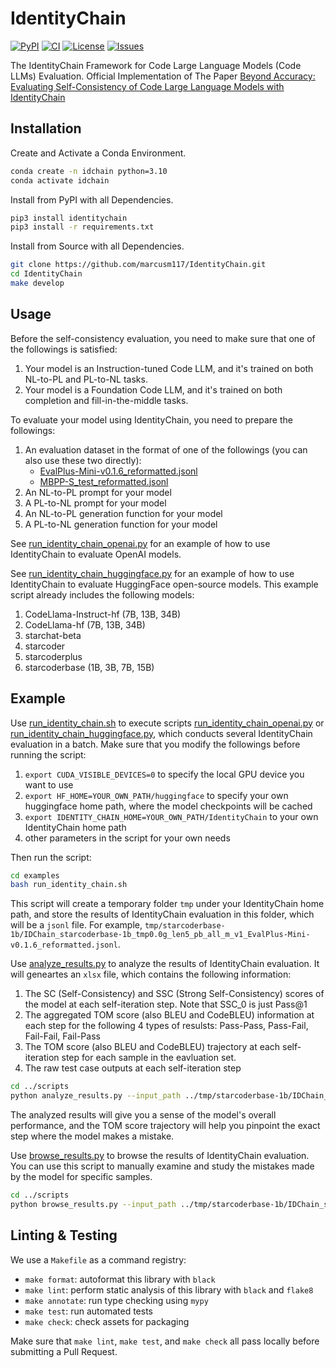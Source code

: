 # IdentityChain

[![PyPI](https://img.shields.io/pypi/v/identitychain?color=blue&label=PyPI)](https://pypi.org/project/identitychain/) [![CI](https://github.com/marcusm117/IdentityChain/actions/workflows/build.yml/badge.svg?branch=main)](https://github.com/marcusm117/IdentityChain/actions/workflows/build.yml) [![License](https://img.shields.io/badge/License-Apache_2.0-green)](https://github.com/marcusm117/IdentityChain/blob/main/LICENSE) [![Issues](https://img.shields.io/github/issues/marcusm117/IdentityChain?color=red&label=Issues)](https://github.com/marcusm117/IdentityChain/issues)

The IdentityChain Framework for Code Large Language Models (Code LLMs) Evaluation. Official Implementation of The Paper [Beyond Accuracy: Evaluating Self-Consistency of Code Large Language Models with IdentityChain](https://arxiv.org/abs/2310.14053)

## Installation

Create and Activate a Conda Environment.

   ``` bash
   conda create -n idchain python=3.10
   conda activate idchain
   ```

Install from PyPI with all Dependencies.

   ``` bash
   pip3 install identitychain
   pip3 install -r requirements.txt
   ```

Install from Source with all Dependencies.

   ``` bash
   git clone https://github.com/marcusm117/IdentityChain.git
   cd IdentityChain
   make develop
   ```

## Usage

Before the self-consistency evaluation, you need to make sure that one of the followings is satisfied:

1. Your model is an Instruction-tuned Code LLM, and it's trained on both NL-to-PL and PL-to-NL tasks.
2. Your model is a Foundation Code LLM, and it's trained on both completion and fill-in-the-middle tasks.

To evaluate your model using IdentityChain, you need to prepare the followings:

1. An evaluation dataset in the format of one of the followings (you can also use these two directly):
   - [EvalPlus-Mini-v0.1.6_reformatted.jsonl](./data/EvalPlus-Mini-v0.1.6_reformatted.jsonl.gz)
   - [MBPP-S_test_reformatted.jsonl](./data/MBPP-S_test_reformatted.jsonl.gz)
2. An NL-to-PL prompt for your model
3. A PL-to-NL prompt for your model
4. An NL-to-PL generation function for your model
5. A PL-to-NL generation function for your model

See [run_identity_chain_openai.py](./examples/run_identity_chain_openai.py) for an example of how to use IdentityChain to evaluate OpenAI models.

See [run_identity_chain_huggingface.py](./examples/run_identity_chain_huggingface.py) for an example of how to use IdentityChain to evaluate HuggingFace open-source models. This example script already includes the following models:

1. CodeLlama-Instruct-hf (7B, 13B, 34B)
2. CodeLlama-hf (7B, 13B, 34B)
3. starchat-beta
4. starcoder
5. starcoderplus
6. starcoderbase (1B, 3B, 7B, 15B)

## Example

Use [run_identity_chain.sh](./examples/run_identity_chain.sh) to execute scripts [run_identity_chain_openai.py](./examples/run_identity_chain_openai.py) or [run_identity_chain_huggingface.py](./examples/run_identity_chain_huggingface.py), which conducts several IdentityChain evaluation in a batch. Make sure that you modify the followings before running the script:

1. `export CUDA_VISIBLE_DEVICES=0` to specify the local GPU device you want to use
2. `export HF_HOME=YOUR_OWN_PATH/huggingface` to specify your own huggingface home path, where the model checkpoints will be cached
3. `export IDENTITY_CHAIN_HOME=YOUR_OWN_PATH/IdentityChain` to your own IdentityChain home path
4. other parameters in the script for your own needs

Then run the script:

``` bash
cd examples
bash run_identity_chain.sh
```

This script will create a temporary folder `tmp` under your IdentityChain home path, and store the results of IdentityChain evaluation in this folder, which will be a `jsonl` file. For example, `tmp/starcoderbase-1b/IDChain_starcoderbase-1b_tmp0.0g_len5_pb_all_m_v1_EvalPlus-Mini-v0.1.6_reformatted.jsonl`.

Use [analyze_results.py](./scripts/analyze_results.py) to analyze the results of IdentityChain evaluation. It will geneartes an `xlsx` file, which contains the following information:

1. The SC (Self-Consistency) and SSC (Strong Self-Consistency) scores of the model at each self-iteration step. Note that SSC_0 is just Pass@1
2. The aggregated TOM score (also BLEU and CodeBLEU) information at each step for the following 4 types of resulsts: Pass-Pass, Pass-Fail, Fail-Fail, Fail-Pass
3. The TOM score (also BLEU and CodeBLEU) trajectory at each self-iteration step for each sample in the eavluation set.
4. The raw test case outputs at each self-iteration step

``` bash
cd ../scripts
python analyze_results.py --input_path ../tmp/starcoderbase-1b/IDChain_starcoderbase-1b_tmp0.0g_len5_pb_all_m_v1_EvalPlus-Mini-v0.1.6_reformatted.jsonl --chain_length 5
```

The analyzed results will give you a sense of the model's overall performance, and the TOM score trajectory will help you pinpoint the exact step where the model makes a mistake.

Use [browse_results.py](./scripts/browse_results.py) to browse the results of IdentityChain evaluation. You can use this script to manually examine and study the mistakes made by the model for specific samples.

``` bash
cd ../scripts
python browse_results.py --input_path ../tmp/starcoderbase-1b/IDChain_starcoderbase-1b_tmp0.0g_len5_pb_all_m_v1_EvalPlus-Mini-v0.1.6_reformatted.jsonl --chain_length 5 --start 0
```

## Linting & Testing

We use a `Makefile` as a command registry:

- `make format`: autoformat  this library with `black`
- `make lint`: perform static analysis of this library with `black` and `flake8`
- `make annotate`: run type checking using `mypy`
- `make test`: run automated tests
- `make check`: check assets for packaging

Make sure that `make lint`, `make test`, and `make check` all pass locally before submitting a Pull Request.
